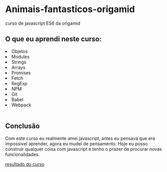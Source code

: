 <h1>Animais-fantasticos-origamid</h1>
<p>curso de javascript ES6 da origamid</p>
<h2>O que eu aprendi neste curso:</h2>
<li>Objetos</li>
<li>Modules</>
<li>Strings</li>
<li>Arrays</li>
<li>Promises</li>
<li>Fetch</li>
<li>RegExp</li>
<li>NPM</li>
<li>Git</li>
<li>Babel</li>
<li>Webpack</li>
<br>
<h2>Conclusão</h2>
<p>
  Com este curso eu realmente amei javascript, antes eu pensava que era impossivel aprender, agora eu mudei de pensamento.
  Hoje eu posso construir qualquer coisa com javascript e tenho o prazer de procurar novas funcionalidades.
</p>

[resultado do curso]()

